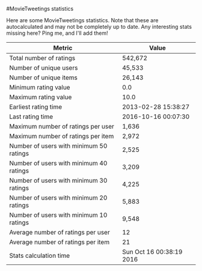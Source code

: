 #MovieTweetings statistics

Here are some MovieTweetings statistics. Note that these are autocalculated and may not be completely up to date. Any interesting stats missing here? Ping me, and I'll add them!

Metric | Value
--- | ---
Total number of ratings                 | 542,672
Number of unique users                  | 45,533
Number of unique items                  | 26,143
Minimum rating value                    | 0.0
Maximum rating value                    | 10.0
Earliest rating time                    | 2013-02-28 15:38:27
Last rating time                        | 2016-10-16 00:07:30
Maximum number of ratings per user      | 1,636
Maximum number of ratings per item      | 2,972
Number of users with minimum 50 ratings | 2,525
Number of users with minimum 40 ratings | 3,209
Number of users with minimum 30 ratings | 4,225
Number of users with minimum 20 ratings | 5,883
Number of users with minimum 10 ratings | 9,548
Average number of ratings per user      | 12
Average number of ratings per item      | 21
Stats calculation time                  | Sun Oct 16 00:38:19 2016

